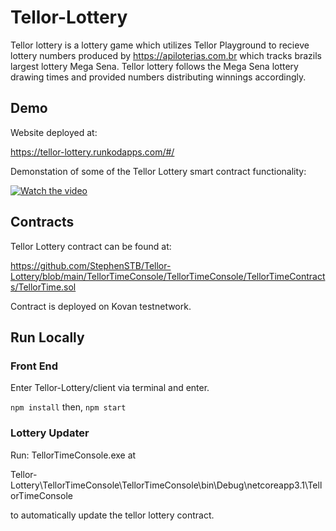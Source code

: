 # Tellor-Lottery

Tellor lottery is a lottery game which utilizes Tellor Playground to recieve lottery numbers produced by <a href="https://apiloterias.com.br">https://apiloterias.com.br</a> which tracks brazils largest lottery Mega Sena. Tellor lottery follows the Mega Sena lottery drawing times and provided numbers distributing winnings accordingly.

## Demo
Website deployed at:

https://tellor-lottery.runkodapps.com/#/

Demonstation of some of the Tellor Lottery smart contract functionality:

[![Watch the video](https://img.youtube.com/vi/pVxzg3aQ4D0/hqdefault.jpg)](https://youtu.be/pVxzg3aQ4D0)

## Contracts
Tellor Lottery contract can be found at:

https://github.com/StephenSTB/Tellor-Lottery/blob/main/TellorTimeConsole/TellorTimeConsole/TellorTimeContracts/TellorTime.sol

Contract is deployed on Kovan testnetwork.

## Run Locally

### Front End
Enter Tellor-Lottery/client via terminal and enter.

``` npm install ```
then,
``` npm start ```
### Lottery Updater
Run: TellorTimeConsole.exe at 

Tellor-Lottery\TellorTimeConsole\TellorTimeConsole\bin\Debug\netcoreapp3.1\TellorTimeConsole 

to automatically update the tellor lottery contract.

